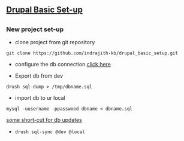 <h2><u><b>Drupal Basic Set-up</b></u><h2>

<h3>New project set-up</h3>
<ul>
<li>clone project from git repository</li></ul>
 <code>git clone https://github.com/indrajith-kb/drupal_basic_setup.git</code>
 <br/>
 
 <ul><li>configure the db connection <a href="https://www.drupal.org/docs/8/api/database-api/database-configuration"> click here</a></li></ul>
 
 <ul><li>Export db from dev </li></ul>
 <code>drush sql-dump > /tmp/dbname.sql</code>
 
 <ul><li>import db to ur local</li></ul>
 <code>mysql -uusername -ppasswoed dbname < dbname.sql </code>
 
 <u>some short-cut for db updates</u>
 <ul><li><code>drush sql-sync @dev @local </code></li></ul>
 
 
